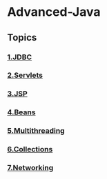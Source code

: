 # Advanced-Java
## Topics 
### [1.JDBC](JDBC)
### [2.Servlets](Servlets)
### [3.JSP](JSP)
### [4.Beans](Beans)
### [5.Multithreading](Multithreading)
### [6.Collections](Collections)
### [7.Networking](Networking)
